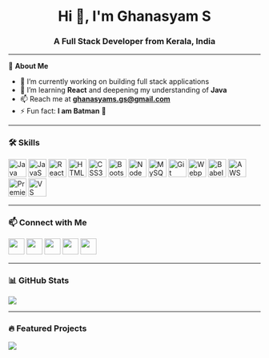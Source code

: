 <h1 align="center">Hi 👋, I'm Ghanasyam S</h1>
<h3 align="center">A Full Stack Developer from Kerala, India</h3>

---

🌟 **About Me**  
- 🔭 I’m currently working on building full stack applications  
- 🌱 I’m learning **React** and deepening my understanding of **Java**  
- 📫 Reach me at **[ghanasyams.gs@gmail.com](mailto:ghanasyams.gs@gmail.com)**  
- ⚡ Fun fact: **I am Batman** 🦇  

---

### 🛠️ Skills

<p align="left">
  <img src="https://raw.githubusercontent.com/danielcranney/readme-generator/main/public/icons/skills/java-colored.svg" alt="Java" width="36" height="36"/>
  <img src="https://raw.githubusercontent.com/danielcranney/readme-generator/main/public/icons/skills/javascript-colored.svg" alt="JavaScript" width="36" height="36"/>
  <img src="https://raw.githubusercontent.com/danielcranney/readme-generator/main/public/icons/skills/react-colored.svg" alt="React" width="36" height="36"/>
  <img src="https://raw.githubusercontent.com/danielcranney/readme-generator/main/public/icons/skills/html5-colored.svg" alt="HTML5" width="36" height="36"/>
  <img src="https://raw.githubusercontent.com/danielcranney/readme-generator/main/public/icons/skills/css3-colored.svg" alt="CSS3" width="36" height="36"/>
  <img src="https://raw.githubusercontent.com/danielcranney/readme-generator/main/public/icons/skills/bootstrap-colored.svg" alt="Bootstrap" width="36" height="36"/>
  <img src="https://raw.githubusercontent.com/danielcranney/readme-generator/main/public/icons/skills/nodejs-colored.svg" alt="NodeJS" width="36" height="36"/>
  <img src="https://raw.githubusercontent.com/danielcranney/readme-generator/main/public/icons/skills/mysql-colored.svg" alt="MySQL" width="36" height="36"/>
  <img src="https://raw.githubusercontent.com/danielcranney/readme-generator/main/public/icons/skills/git-colored.svg" alt="Git" width="36" height="36"/>
  <img src="https://raw.githubusercontent.com/danielcranney/readme-generator/main/public/icons/skills/webpack-colored.svg" alt="Webpack" width="36" height="36"/>
  <img src="https://raw.githubusercontent.com/danielcranney/readme-generator/main/public/icons/skills/babel-colored.svg" alt="Babel" width="36" height="36"/>
  <img src="https://raw.githubusercontent.com/danielcranney/readme-generator/main/public/icons/skills/aws-colored.svg" alt="AWS" width="36" height="36"/>
  <img src="https://raw.githubusercontent.com/danielcranney/readme-generator/main/public/icons/skills/premierepro-colored.svg" alt="Premiere Pro" width="36" height="36"/>
  <img src="https://raw.githubusercontent.com/danielcranney/readme-generator/main/public/icons/skills/visualstudiocode.svg" alt="VS Code" width="36" height="36"/>
</p>

---

### 📫 Connect with Me

<p align="left">
  <a href="https://www.linkedin.com/in/ghanasyam-s" target="_blank"><img src="https://raw.githubusercontent.com/danielcranney/readme-generator/main/public/icons/socials/linkedin.svg" width="32" /></a>
  <a href="https://www.github.com/GhanasyamS" target="_blank"><img src="https://raw.githubusercontent.com/danielcranney/readme-generator/main/public/icons/socials/github.svg" width="32" /></a>
  <a href="https://discord.com/users/nazalezious" target="_blank"><img src="https://raw.githubusercontent.com/danielcranney/readme-generator/main/public/icons/socials/discord.svg" width="32" /></a>
  <a href="http://www.instagram.com/_irontheartz_" target="_blank"><img src="https://raw.githubusercontent.com/danielcranney/readme-generator/main/public/icons/socials/instagram.svg" width="32" /></a>
  <a href="https://www.threads.net/@_ironheartz_" target="_blank"><img src="https://raw.githubusercontent.com/danielcranney/readme-generator/main/public/icons/socials/threads.svg" width="32" /></a>
</p>

---

### 📊 GitHub Stats


<a href="https://github.com/GhanasyamS">
  <img align="center" src="https://github-readme-stats.vercel.app/api?username=GhanasyamS&show_icons=true&theme=dark&title_color=ef4444&text_color=22c55e&icon_color=facc15&hide_border=true" />
</a>



---

### 🔥 Featured Projects

<a href="https://github.com/GhanasyamS/Keep-Note-Final">
  <img src="https://github-readme-stats.vercel.app/api/pin/?username=GhanasyamS&repo=Keep-Note-Final&theme=dark&title_color=ef4444&text_color=22c55e&icon_color=facc15&hide_border=true" />
</a>
